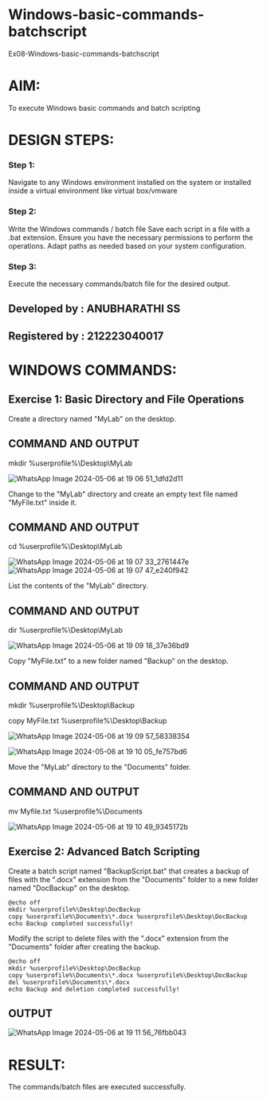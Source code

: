 # Windows-basic-commands-batchscript
Ex08-Windows-basic-commands-batchscript

# AIM:
To execute Windows basic commands and batch scripting

# DESIGN STEPS:

### Step 1:

Navigate to any Windows environment installed on the system or installed inside a virtual environment like virtual box/vmware 

### Step 2:

Write the Windows commands / batch file
Save each script in a file with a .bat extension.
Ensure you have the necessary permissions to perform the operations.
Adapt paths as needed based on your system configuration.
### Step 3:

Execute the necessary commands/batch file for the desired output. 

## Developed by : ANUBHARATHI SS
## Registered by : 212223040017




# WINDOWS COMMANDS:
## Exercise 1: Basic Directory and File Operations
Create a directory named "MyLab" on the desktop.

## COMMAND AND OUTPUT
mkdir %userprofile%\Desktop\MyLab

![WhatsApp Image 2024-05-06 at 19 06 51_1dfd2d11](https://github.com/23012653/Windows-basic-commands-batchscript/assets/150777517/ad4c7446-2b1e-422b-b4bb-25a13353d62a)


Change to the "MyLab" directory and create an empty text file named "MyFile.txt" inside it.


## COMMAND AND OUTPUT
cd %userprofile%\Desktop\MyLab

![WhatsApp Image 2024-05-06 at 19 07 33_2761447e](https://github.com/23012653/Windows-basic-commands-batchscript/assets/150777517/3a6d27ff-deb5-4075-b57b-abffffb63379)
![WhatsApp Image 2024-05-06 at 19 07 47_e240f942](https://github.com/23012653/Windows-basic-commands-batchscript/assets/150777517/9a7000d9-41fd-4570-ad1a-d14678dd48d1)

List the contents of the "MyLab" directory.


## COMMAND AND OUTPUT
dir %userprofile%\Desktop\MyLab

![WhatsApp Image 2024-05-06 at 19 09 18_37e36bd9](https://github.com/23012653/Windows-basic-commands-batchscript/assets/150777517/9a8157df-3e61-473b-b60b-d6ebb3f56533)

Copy "MyFile.txt" to a new folder named "Backup" on the desktop.

## COMMAND AND OUTPUT
mkdir %userprofile%\Desktop\Backup


copy MyFile.txt %userprofile%\Desktop\Backup

![WhatsApp Image 2024-05-06 at 19 09 57_58338354](https://github.com/23012653/Windows-basic-commands-batchscript/assets/150777517/461a975e-754f-4539-994d-428cdb869435)

![WhatsApp Image 2024-05-06 at 19 10 05_fe757bd6](https://github.com/23012653/Windows-basic-commands-batchscript/assets/150777517/448518a3-034d-42fa-8a0e-940a3fd0d434)

Move the "MyLab" directory to the "Documents" folder.


## COMMAND AND OUTPUT
mv Myfile.txt %userprofile%\Documents

![WhatsApp Image 2024-05-06 at 19 10 49_9345172b](https://github.com/23012653/Windows-basic-commands-batchscript/assets/150777517/bef211d3-5a31-4651-a8c4-6032def7284a)

## Exercise 2: Advanced Batch Scripting
Create a batch script named "BackupScript.bat" that creates a backup of files with the ".docx" extension from the "Documents" folder to a new folder named "DocBackup" on the desktop.

```
@echo off
mkdir %userprofile%\Desktop\DocBackup
copy %userprofile%\Documents\*.docx %userprofile%\Desktop\DocBackup
echo Backup completed successfully!

```
Modify the script to delete files with the ".docx" extension from the "Documents" folder after creating the backup.
```
@echo off
mkdir %userprofile%\Desktop\DocBackup
copy %userprofile%\Documents\*.docx %userprofile%\Desktop\DocBackup
del %userprofile%\Documents\*.docx
echo Backup and deletion completed successfully!
```




## OUTPUT
![WhatsApp Image 2024-05-06 at 19 11 56_76fbb043](https://github.com/23012653/Windows-basic-commands-batchscript/assets/150777517/47971ce1-a393-48ab-9f6a-7ebab394f1bb)







# RESULT:
The commands/batch files are executed successfully.


